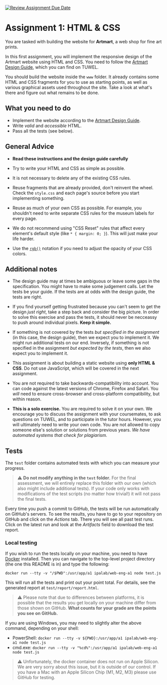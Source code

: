[![Review Assignment Due Date](https://classroom.github.com/assets/deadline-readme-button-24ddc0f5d75046c5622901739e7c5dd533143b0c8e959d652212380cedb1ea36.svg)](https://classroom.github.com/a/BvYtY1zs)
# Assignment 1: HTML & CSS

You are tasked with building the website for __Artmart__, a web shop for fine art prints.

In this first assignment, you will implement the responsive design of the Artmart website using HTML and CSS. You need to follow the [Artmart Design Guide][design_guide], which you can find on TUWEL.

You should build the website inside the `www` folder. It already contains some HTML and CSS fragments for you to use as starting points, as well as various graphical assets used throughout the site. Take a look at what's there and figure out what remains to be done.

## What you need to do

- Implement the website according to the [Artmart Design Guide][design_guide].
- Write *valid* and *accessible* HTML.
- Pass all the tests (see below).

[design_guide]: https://tuwel.tuwien.ac.at/mod/resource/view.php?id=2232710

## General Advice

- **Read these instructions and the design guide carefully**

- Try to write your HTML and CSS as simple as possible.

- It is not necessary to delete any of the existing CSS rules.

- Reuse fragments that are already provided, don't reinvent the wheel. Check the `style.css` and each page's source before you start implementing something.

- Reuse as much of your own CSS as possible. For example, you shouldn't need to write separate CSS rules for the museum labels for every page.

- We do not recommend using "CSS Reset" rules that affect every element's default style (like `* { margin: 0; }`). This will just make your life harder.

- Use the [`rgb()`](https://developer.mozilla.org/en-US/docs/Web/CSS/color_value/rgb()) notation if you need to adjust the opacity of your CSS colors.

## Additional notes

- The design guide may at times be ambiguous or leave some gaps in the specification. You might have to make some judgement calls. Let the tests be your guide. If the tests are at odds with the design guide, the tests are right.

- If you find yourself getting frustrated because you can't seem to get the design *just right*, take a step back and consider the big picture. In order to solve this exercise and pass the tests, it should never be necceassy to push around individual pixels. **Keep it simple.**

- If something is not covered by the tests *but specified in the assignment* (in this case, the design guide), then we expect you to implement it. We might run additional tests on our end. Inversely, if something is not specified in the assignment *but expected by the tests*, then we also expect you to implement it.

- This assignment is about building a static website using **only HTML & CSS**. Do not use JavaScript, which will be covered in the next assignment.

- You are not required to take backwards-compatibility into account. You can code against the latest versions of Chrome, Firefox and Safari. You *will* need to ensure cross-browser and cross-platform compatibility, but within reason.

- **This is a solo exercise.** You are required to solve it on your own. We encourage you to discuss the assignment with your coursemates, to ask questions on TUWEL, and to participate in the tutor hours. However, you will ultimately need to write your own code. You are not allowed to copy someone else's solution or solutions from previous years. *We have automated systems that check for plagiarism.*

## Tests

The `test` folder contains automated tests with which you can measure your progress.

> :warning: **Do not modify anything in the `test` folder.** For the final assessment, we will entirely replace this folder with our own (which also might include additional tests). If your code only works with modifications of the test scripts (no matter how trivial!) it will not pass the final tests.

Every time you push a commit to GitHub, the tests will be run automatically on GitHub's servers. To see the results, you have to go to your repository on GitHub and click on the *Actions* tab. There you will see all past test runs. Click on the latest run and look at the *Artifacts* field to download the test report.

### Local testing

If you wish to run the tests locally on your machine, you need to have [Docker](https://www.docker.com) installed. Then you can navigate to the top-level project directory (the one this README is in) and type the following:

    docker run --tty -v "/$PWD":/usr/app/a1 ipalab/web-eng-a1 node test.js        

This will run all the tests and print out your point total. For details, see the generated report at `test/report/report.html`.

> :warning: Please note that due to differences between platforms, it is possible that the results you get locally on your machine differ from those shown on GitHub. **What counts for your grade are the points you see on GitHub.**

If you are using Windows, you may need to slightly alter the above command, depending on your shell:

- PowerShell: `docker run --tty -v ${PWD}:/usr/app/a1 ipalab/web-eng-a1 node test.js`
- cmd.exe: `docker run --tty -v "%cd%":/usr/app/a1 ipalab/web-eng-a1 node test.js`

> :warning: Unfortunately, the docker container does not run on Apple Silicon. We are very sorry about this issue, but it is outside of our control. If you have a Mac with an Apple Silicon Chip (M1, M2, M3) please use GitHub for testing.

